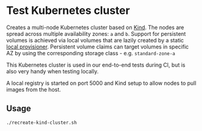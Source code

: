 # Test Kubernetes cluster

Creates a multi-node Kubernetes cluster based on [Kind](https://kind.sigs.k8s.io/).
The nodes are spread across multiple availability zones: `a` and `b`.
Support for persistent volumes is achieved via local volumes that are lazily created by a static [local provisioner](https://github.com/kubernetes-incubator/external-storage/tree/master/local-volume/provisioner).
Persistent volume claims can target volumes in specific AZ by using the corresponding storage class - e.g. `standard-zone-a`

This Kubernetes cluster is used in our end-to-end tests during CI, but is also very handy when testing locally.   

A local registry is started on port 5000 and Kind setup to allow nodes to pull images from the host.
 
## Usage

```
./recreate-kind-cluster.sh
```
